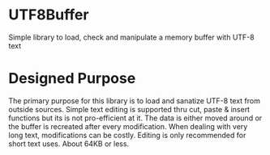 # UTF8Buffer
Simple library to load, check and manipulate a memory buffer with UTF-8 text

# Designed Purpose
The primary purpose for this library is to load and sanatize UTF-8 text from outside sources. Simple text editing is supported thru cut, paste & insert functions but its is not pro-efficient at it. The data is either moved around or the buffer is recreated after every modification. When dealing with very long text, modifications can be costly. Editing is only recommended for short text uses. About 64KB or less.

